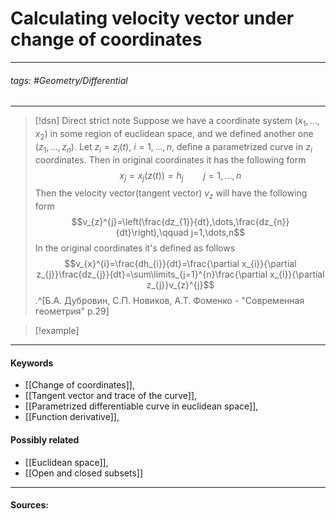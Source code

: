 # Calculating velocity vector under change of coordinates
***
###### tags: #Geometry/Differential 
***
>[!dsn] Direct strict note
>Suppose we have a coordinate system $(x_{1},\dots,x_{2})$ in some region of euclidean space, and we defined another one $(z_{1},\dots,z_{n})$. Let $z_{i}=z_{i}(t)$, $i=1,\dots,n$, define a parametrized curve in $z_{i}$ coordinates. Then in original coordinates it has the following form
>$$x_{j}=x_{j}(z(t))=h_{j}\qquad j=1,\dots,n$$
>Then the velocity vector(tangent vector) $v_{z}$ will have the following form
>$$v_{z}^{j}=\left(\frac{dz_{1}}{dt},\dots,\frac{dz_{n}}{dt}\right),\qquad j=1,\dots,n$$
>In the original coordinates it's defined as follows
>$$v_{x}^{i}=\frac{dh_{i}}{dt}=\frac{\partial x_{i}}{\partial z_{j}}\frac{dz_{j}}{dt}=\sum\limits_{j=1}^{n}\frac{\partial x_{i}}{\partial z_{j}}v_{z}^{j}$$.^[Б.А. Дубровин, С.П. Новиков, А.Т. Фоменко - "Современная геометрия" p.29]
>


>[!example] 
>
***
#### Keywords
- [[Change of coordinates]],
- [[Tangent vector and trace of the curve]],
- [[Parametrized differentiable curve in euclidean space]],
- [[Function derivative]],
#### Possibly related
- [[Euclidean space]],
- [[Open and closed subsets]]
***
#### Sources: